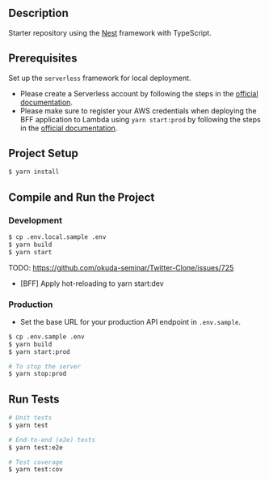 ## Description

Starter repository using the [Nest](https://github.com/nestjs/nest) framework with TypeScript.

## Prerequisites

Set up the `serverless` framework for local deployment.
- Please create a Serverless account by following the steps in the [official documentation](https://www.serverless.com/framework/docs/getting-started).
- Please make sure to register your AWS credentials when deploying the BFF application to Lambda using `yarn start:prod` by following the steps in the [official documentation](https://www.serverless.com/framework/docs/providers/aws/guide/credentials).

## Project Setup

```bash
$ yarn install
```

## Compile and Run the Project

### Development

```bash
$ cp .env.local.sample .env
$ yarn build
$ yarn start
```

 TODO: https://github.com/okuda-seminar/Twitter-Clone/issues/725
 - [BFF] Apply hot-reloading to yarn start:dev

### Production

* Set the base URL for your production API endpoint in `.env.sample`.

```bash
$ cp .env.sample .env
$ yarn build
$ yarn start:prod

# To stop the server
$ yarn stop:prod
```

## Run Tests

```bash
# Unit tests
$ yarn test

# End-to-end (e2e) tests
$ yarn test:e2e

# Test coverage
$ yarn test:cov
```
